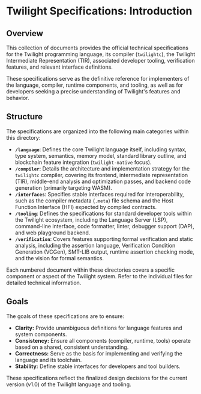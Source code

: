 # Twilight Specifications: Introduction

## Overview

This collection of documents provides the official technical specifications for the Twilight programming language, its compiler (`twilightc`), the Twilight Intermediate Representation (TIR), associated developer tooling, verification features, and relevant interface definitions.

These specifications serve as the definitive reference for implementers of the language, compiler, runtime components, and tooling, as well as for developers seeking a precise understanding of Twilight's features and behavior.

## Structure

The specifications are organized into the following main categories within this directory:

* **`/language`**: Defines the core Twilight language itself, including syntax, type system, semantics, memory model, standard library outline, and blockchain feature integration (`twilight-native` focus).
* **`/compiler`**: Details the architecture and implementation strategy for the `twilightc` compiler, covering its frontend, intermediate representation (TIR), middle-end analysis and optimization passes, and backend code generation (primarily targeting WASM).
* **`/interfaces`**: Specifies stable interfaces required for interoperability, such as the compiler metadata (`.meta`) file schema and the Host Function Interface (HFI) expected by compiled contracts.
* **`/tooling`**: Defines the specifications for standard developer tools within the Twilight ecosystem, including the Language Server (LSP), command-line interface, code formatter, linter, debugger support (DAP), and web playground backend.
* **`/verification`**: Covers features supporting formal verification and static analysis, including the assertion language, Verification Condition Generation (VCGen), SMT-LIB output, runtime assertion checking mode, and the vision for formal semantics.

Each numbered document within these directories covers a specific component or aspect of the Twilight system. Refer to the individual files for detailed technical information.

## Goals

The goals of these specifications are to ensure:

* **Clarity:** Provide unambiguous definitions for language features and system components.
* **Consistency:** Ensure all components (compiler, runtime, tools) operate based on a shared, consistent understanding.
* **Correctness:** Serve as the basis for implementing and verifying the language and its toolchain.
* **Stability:** Define stable interfaces for developers and tool builders.

These specifications reflect the finalized design decisions for the current version (v1.0) of the Twilight language and tooling.